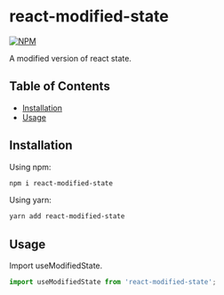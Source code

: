 # react-modified-state 
[![NPM](https://img.shields.io/npm/v/react-modified-state.svg)](https://www.npmjs.com/package/react-modified-state)

A modified version of react state. 

## Table of Contents
  - [Installation](#installation)
  - [Usage](#usage)

## Installation
Using npm:
```bash
npm i react-modified-state
```

Using yarn:
```bash
yarn add react-modified-state
```

## Usage
Import useModifiedState.
```jsx
import useModifiedState from 'react-modified-state';
```